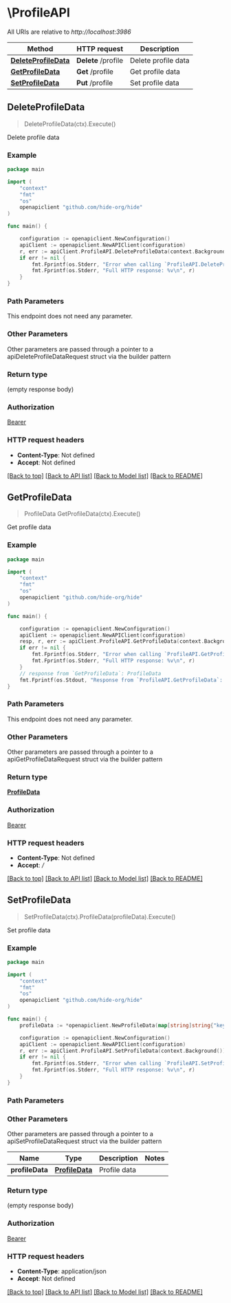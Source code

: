 # \ProfileAPI

All URIs are relative to *http://localhost:3986*

Method | HTTP request | Description
------------- | ------------- | -------------
[**DeleteProfileData**](ProfileAPI.md#DeleteProfileData) | **Delete** /profile | Delete profile data
[**GetProfileData**](ProfileAPI.md#GetProfileData) | **Get** /profile | Get profile data
[**SetProfileData**](ProfileAPI.md#SetProfileData) | **Put** /profile | Set profile data



## DeleteProfileData

> DeleteProfileData(ctx).Execute()

Delete profile data



### Example

```go
package main

import (
	"context"
	"fmt"
	"os"
	openapiclient "github.com/hide-org/hide"
)

func main() {

	configuration := openapiclient.NewConfiguration()
	apiClient := openapiclient.NewAPIClient(configuration)
	r, err := apiClient.ProfileAPI.DeleteProfileData(context.Background()).Execute()
	if err != nil {
		fmt.Fprintf(os.Stderr, "Error when calling `ProfileAPI.DeleteProfileData``: %v\n", err)
		fmt.Fprintf(os.Stderr, "Full HTTP response: %v\n", r)
	}
}
```

### Path Parameters

This endpoint does not need any parameter.

### Other Parameters

Other parameters are passed through a pointer to a apiDeleteProfileDataRequest struct via the builder pattern


### Return type

 (empty response body)

### Authorization

[Bearer](../README.md#Bearer)

### HTTP request headers

- **Content-Type**: Not defined
- **Accept**: Not defined

[[Back to top]](#) [[Back to API list]](../README.md#documentation-for-api-endpoints)
[[Back to Model list]](../README.md#documentation-for-models)
[[Back to README]](../README.md)


## GetProfileData

> ProfileData GetProfileData(ctx).Execute()

Get profile data



### Example

```go
package main

import (
	"context"
	"fmt"
	"os"
	openapiclient "github.com/hide-org/hide"
)

func main() {

	configuration := openapiclient.NewConfiguration()
	apiClient := openapiclient.NewAPIClient(configuration)
	resp, r, err := apiClient.ProfileAPI.GetProfileData(context.Background()).Execute()
	if err != nil {
		fmt.Fprintf(os.Stderr, "Error when calling `ProfileAPI.GetProfileData``: %v\n", err)
		fmt.Fprintf(os.Stderr, "Full HTTP response: %v\n", r)
	}
	// response from `GetProfileData`: ProfileData
	fmt.Fprintf(os.Stdout, "Response from `ProfileAPI.GetProfileData`: %v\n", resp)
}
```

### Path Parameters

This endpoint does not need any parameter.

### Other Parameters

Other parameters are passed through a pointer to a apiGetProfileDataRequest struct via the builder pattern


### Return type

[**ProfileData**](ProfileData.md)

### Authorization

[Bearer](../README.md#Bearer)

### HTTP request headers

- **Content-Type**: Not defined
- **Accept**: */*

[[Back to top]](#) [[Back to API list]](../README.md#documentation-for-api-endpoints)
[[Back to Model list]](../README.md#documentation-for-models)
[[Back to README]](../README.md)


## SetProfileData

> SetProfileData(ctx).ProfileData(profileData).Execute()

Set profile data



### Example

```go
package main

import (
	"context"
	"fmt"
	"os"
	openapiclient "github.com/hide-org/hide"
)

func main() {
	profileData := *openapiclient.NewProfileData(map[string]string{"key": "Inner_example"}) // ProfileData | Profile data

	configuration := openapiclient.NewConfiguration()
	apiClient := openapiclient.NewAPIClient(configuration)
	r, err := apiClient.ProfileAPI.SetProfileData(context.Background()).ProfileData(profileData).Execute()
	if err != nil {
		fmt.Fprintf(os.Stderr, "Error when calling `ProfileAPI.SetProfileData``: %v\n", err)
		fmt.Fprintf(os.Stderr, "Full HTTP response: %v\n", r)
	}
}
```

### Path Parameters



### Other Parameters

Other parameters are passed through a pointer to a apiSetProfileDataRequest struct via the builder pattern


Name | Type | Description  | Notes
------------- | ------------- | ------------- | -------------
 **profileData** | [**ProfileData**](ProfileData.md) | Profile data | 

### Return type

 (empty response body)

### Authorization

[Bearer](../README.md#Bearer)

### HTTP request headers

- **Content-Type**: application/json
- **Accept**: Not defined

[[Back to top]](#) [[Back to API list]](../README.md#documentation-for-api-endpoints)
[[Back to Model list]](../README.md#documentation-for-models)
[[Back to README]](../README.md)

